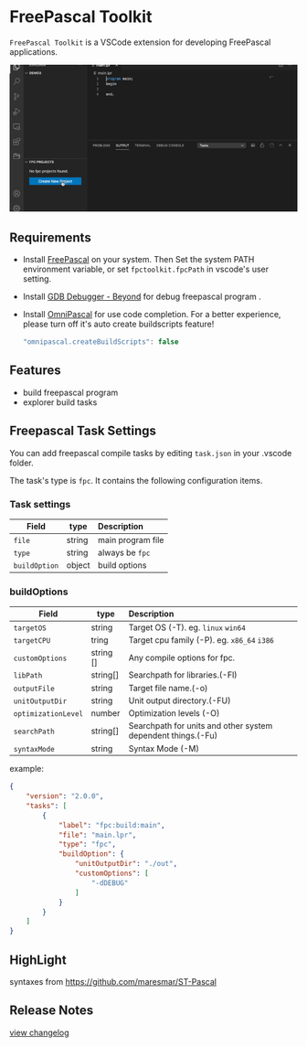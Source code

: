# FreePascal Toolkit 
`FreePascal Toolkit` is a VSCode extension for developing FreePascal applications.

![FreePascal Toolkit preview](images/fpctoolkit.gif)

## Requirements

- Install [FreePascal](https://www.freepascal.org/download.var) on your system. Then Set the system PATH environment variable, or set `fpctoolkit.fpcPath` in vscode's user setting. 

- Install [GDB Debugger - Beyond](https://marketplace.visualstudio.com/items?itemName=coolchyni.beyond-debug) for  debug freepascal program .

- Install [OmniPascal](https://marketplace.visualstudio.com/items?itemName=Wosi.omnipascal) for  use code completion. 
For a better experience, please turn off it's auto  create buildscripts feature!
    ~~~js
    "omnipascal.createBuildScripts": false
    ~~~

## Features
- build freepascal program
- explorer build tasks


## Freepascal Task Settings

You can add freepascal compile tasks by editing `task.json` in your .vscode folder.

The task's type is `fpc`. It contains the following configuration items.

### Task settings
Field   | type  |  Description  |
------  | ----- |  :-------------
`file`  | string|main program file
`type`  | string|always be `fpc`
`buildOption`|object|build options

### buildOptions
Field  | type | Description  |
-------| ---- |:---------------
`targetOS`  | string | Target OS (-T).  eg. `linux` `win64`
`targetCPU` |tring| Target cpu family (-P). eg. `x86_64` `i386`
`customOptions`|string []| Any compile options for fpc.     
`libPath`|string[]|Searchpath for libraries.(-Fl)
`outputFile`| string| Target file name.(-o)
`unitOutputDir`| string|Unit output directory.(-FU)
`optimizationLevel`| number|Optimization levels (-O)
`searchPath`| string[]|Searchpath for units and other system dependent things.(-Fu)
`syntaxMode`| string|Syntax Mode (-M)

example:
~~~json
{
	"version": "2.0.0",
	"tasks": [
		{
			"label": "fpc:build:main",
			"file": "main.lpr",
			"type": "fpc",
			"buildOption": {
				"unitOutputDir": "./out",
				"customOptions": [
					"-dDEBUG"
				]
			}
		}
	]
}
~~~


## HighLight

syntaxes from https://github.com/maresmar/ST-Pascal


## Release Notes

[view changelog](CHANGELOG.md)


